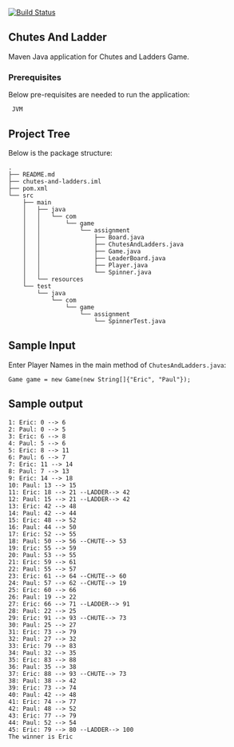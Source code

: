 
[![Build Status](https://travis-ci.org/vigneshse/chutes-and-ladder.svg?branch=master)](https://travis-ci.org/vigneshse/chutes-and-ladder)

Chutes And Ladder
-----------------

Maven Java application for Chutes and Ladders Game.

### Prerequisites

Below pre-requisites are needed to run the application:

```
 JVM
```

## Project Tree

Below is the package structure:
```
.
├── README.md
├── chutes-and-ladders.iml
├── pom.xml
└── src
    ├── main
    │   ├── java
    │   │   └── com
    │   │       └── game
    │   │           └── assignment
    │   │               ├── Board.java
    │   │               ├── ChutesAndLadders.java
    │   │               ├── Game.java
    │   │               ├── LeaderBoard.java
    │   │               ├── Player.java
    │   │               └── Spinner.java
    │   └── resources
    └── test
        └── java
            └── com
                └── game
                    └── assignment
                        └── SpinnerTest.java
```

Sample Input
------------
Enter Player Names in the main method of ```ChutesAndLadders.java```:

```Game game = new Game(new String[]{"Eric", "Paul"});```

Sample output
-------------
```
1: Eric: 0 --> 6
2: Paul: 0 --> 5
3: Eric: 6 --> 8
4: Paul: 5 --> 6
5: Eric: 8 --> 11
6: Paul: 6 --> 7
7: Eric: 11 --> 14
8: Paul: 7 --> 13
9: Eric: 14 --> 18
10: Paul: 13 --> 15
11: Eric: 18 --> 21 --LADDER--> 42
12: Paul: 15 --> 21 --LADDER--> 42
13: Eric: 42 --> 48
14: Paul: 42 --> 44
15: Eric: 48 --> 52
16: Paul: 44 --> 50
17: Eric: 52 --> 55
18: Paul: 50 --> 56 --CHUTE--> 53
19: Eric: 55 --> 59
20: Paul: 53 --> 55
21: Eric: 59 --> 61
22: Paul: 55 --> 57
23: Eric: 61 --> 64 --CHUTE--> 60
24: Paul: 57 --> 62 --CHUTE--> 19
25: Eric: 60 --> 66
26: Paul: 19 --> 22
27: Eric: 66 --> 71 --LADDER--> 91
28: Paul: 22 --> 25
29: Eric: 91 --> 93 --CHUTE--> 73
30: Paul: 25 --> 27
31: Eric: 73 --> 79
32: Paul: 27 --> 32
33: Eric: 79 --> 83
34: Paul: 32 --> 35
35: Eric: 83 --> 88
36: Paul: 35 --> 38
37: Eric: 88 --> 93 --CHUTE--> 73
38: Paul: 38 --> 42
39: Eric: 73 --> 74
40: Paul: 42 --> 48
41: Eric: 74 --> 77
42: Paul: 48 --> 52
43: Eric: 77 --> 79
44: Paul: 52 --> 54
45: Eric: 79 --> 80 --LADDER--> 100
The winner is Eric